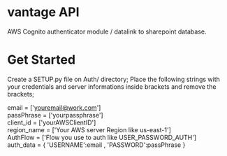 
# vantage API 
  AWS Cognito authenticator module / datalink to sharepoint database. <h2>
  # Get Started 

Create a SETUP.py file on Auth/ directory; 
Place the following strings with your credentials and server informations inside brackets and remove the brackets;


email = ['youremail@work.com'] <br>
passPhrase = ['yourpassphrase']<br>
client_id = ['yourAWSClientID']<br>
region_name = ['Your AWS server Region like us-east-1']<br>
AuthFlow = ['Flow you use to auth like USER_PASSWORD_AUTH']<br>
auth_data = { 'USERNAME':email , 'PASSWORD':passPhrase }
